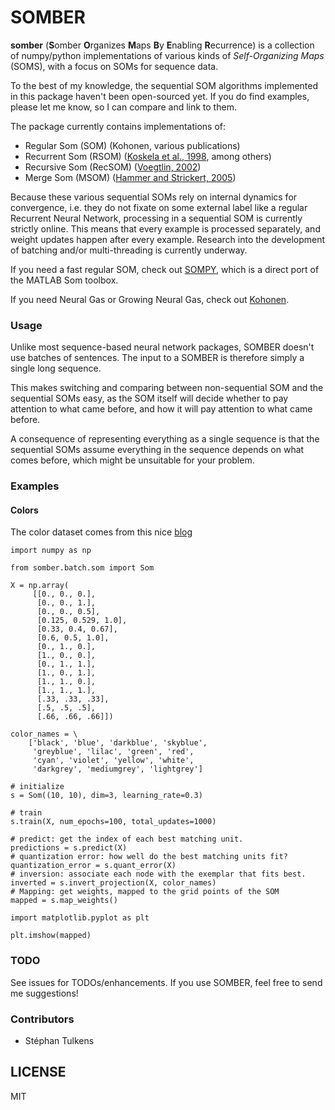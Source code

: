 # **SOMBER**

**somber** (**S**omber **O**rganizes **M**aps **B**y **E**nabling **R**ecurrence) is a collection of numpy/python implementations of various kinds of _Self-Organizing Maps_ (SOMS), with a focus on SOMs for sequence data.

To the best of my knowledge, the sequential SOM algorithms implemented in this package haven't been open-sourced yet. If you do find examples, please let me know, so I can compare and link to them.

The package currently contains implementations of:

  * Regular Som (SOM) (Kohonen, various publications)
  * Recurrent Som (RSOM) ([Koskela et al., 1998](http://ieeexplore.ieee.org/document/725861/), among others)
  * Recursive Som (RecSOM) ([Voegtlin, 2002](http://www.sciencedirect.com/science/article/pii/S0893608002000722))
  * Merge Som (MSOM) ([Hammer and Strickert, 2005](http://www.sciencedirect.com/science/article/pii/S0925231204005107))

Because these various sequential SOMs rely on internal dynamics for convergence, i.e. they do not fixate on some external label like a regular Recurrent Neural Network, processing in a sequential SOM is currently strictly online. This means that every example is processed separately, and weight updates happen after every example. Research into the development of batching and/or multi-threading is currently underway.

If you need a fast regular SOM, check out [SOMPY](https://github.com/sevamoo/SOMPY), which is a direct port of the MATLAB Som toolbox.

If you need Neural Gas or Growing Neural Gas, check out [Kohonen](https://github.com/lmjohns3/kohonen).

### Usage

Unlike most sequence-based neural network packages, SOMBER doesn't use batches of sentences. The input to a SOMBER is therefore simply a single long sequence.

This makes switching and comparing between non-sequential SOM and the sequential SOMs easy, as the SOM itself will decide whether to pay attention to what came before, and how it will pay attention to what came before.

A consequence of representing everything as a single sequence is that the sequential SOMs assume everything in the sequence depends on what comes before, which might be unsuitable for your problem. 

### Examples

#### Colors

The color dataset comes from this nice [blog]( https://codesachin.wordpress.com/2015/11/28/self-organizing-maps-with-googles-tensorflow/
)

```python3
import numpy as np

from somber.batch.som import Som

X = np.array(
     [[0., 0., 0.],
      [0., 0., 1.],
      [0., 0., 0.5],
      [0.125, 0.529, 1.0],
      [0.33, 0.4, 0.67],
      [0.6, 0.5, 1.0],
      [0., 1., 0.],
      [1., 0., 0.],
      [0., 1., 1.],
      [1., 0., 1.],
      [1., 1., 0.],
      [1., 1., 1.],
      [.33, .33, .33],
      [.5, .5, .5],
      [.66, .66, .66]])

color_names = \
    ['black', 'blue', 'darkblue', 'skyblue',
     'greyblue', 'lilac', 'green', 'red',
     'cyan', 'violet', 'yellow', 'white',
     'darkgrey', 'mediumgrey', 'lightgrey']

# initialize
s = Som((10, 10), dim=3, learning_rate=0.3)

# train
s.train(X, num_epochs=100, total_updates=1000)

# predict: get the index of each best matching unit.
predictions = s.predict(X)
# quantization error: how well do the best matching units fit?
quantization_error = s.quant_error(X)
# inversion: associate each node with the exemplar that fits best.
inverted = s.invert_projection(X, color_names)
# Mapping: get weights, mapped to the grid points of the SOM
mapped = s.map_weights()

import matplotlib.pyplot as plt

plt.imshow(mapped)

```

### TODO

See issues for TODOs/enhancements. If you use SOMBER, feel free to send me suggestions!

### Contributors

* Stéphan Tulkens

## LICENSE

MIT
